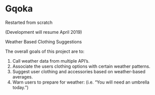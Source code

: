 # Gqoka

Restarted from scratch

(Development will resume April 2019)

Weather Based Clothing Suggestions

The overall goals of this project are to:

1. Call weather data from multiple API’s.
2. Associate the users clothing options with certain weather patterns.
3. Suggest user clothing and accessories based on weather-based averages.
4. Warn users to prepare for weather: (i.e. “You will need an umbrella today.”)
